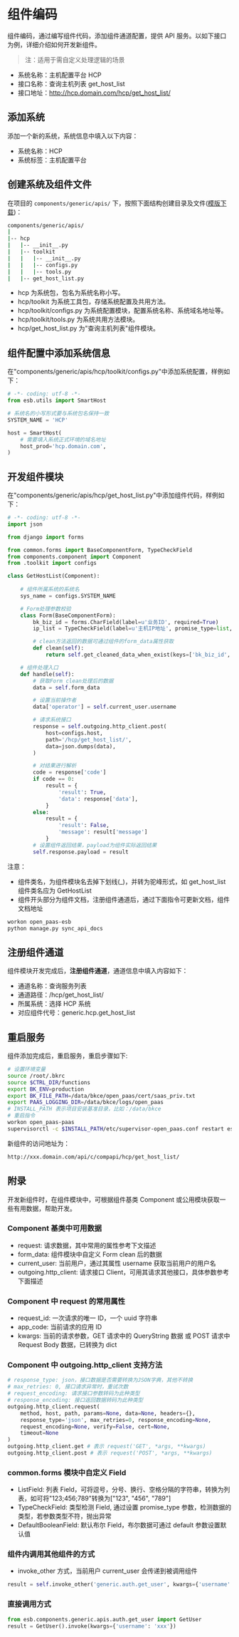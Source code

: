 # 组件编码

组件编码，通过编写组件代码，添加组件通道配置，提供 API 服务。以如下接口为例，详细介绍如何开发新组件。

> 注：适用于需自定义处理逻辑的场景

- 系统名称：主机配置平台 HCP
- 接口名称：查询主机列表 get_host_list
- 接口地址：http://hcp.domain.com/hcp/get_host_list/

## 添加系统

添加一个新的系统，系统信息中填入以下内容：

- 系统名称：HCP
- 系统标签：主机配置平台

## 创建系统及组件文件

在项目的 `components/generic/apis/` 下，按照下面结构创建目录及文件([模版下载](https://bktencent-1252002024.file.myqcloud.com/hcp.tar.gz))：

```bash
components/generic/apis/
|
|-- hcp
|   |-- __init__.py
|   |-- toolkit
|   |   |-- __init__.py
|   |   |-- configs.py
|   |   |-- tools.py
|   |-- get_host_list.py
```

- hcp 为系统包，包名为系统名称小写。
- hcp/toolkit 为系统工具包，存储系统配置及共用方法。
- hcp/toolkit/configs.py 为系统配置模块，配置系统名称、系统域名地址等。
- hcp/toolkit/tools.py 为系统共用方法模块。
- hcp/get_host_list.py 为"查询主机列表"组件模块。

## 组件配置中添加系统信息

在"components/generic/apis/hcp/toolkit/configs.py"中添加系统配置，样例如下：

```python
# -*- coding: utf-8 -*-
from esb.utils import SmartHost

# 系统名的小写形式要与系统包名保持一致
SYSTEM_NAME = 'HCP'

host = SmartHost(
    # 需要填入系统正式环境的域名地址
    host_prod='hcp.domain.com',
)
```

## 开发组件模块

在"components/generic/apis/hcp/get_host_list.py"中添加组件代码，样例如下：

```python
# -*- coding: utf-8 -*-
import json

from django import forms

from common.forms import BaseComponentForm, TypeCheckField
from components.component import Component
from .toolkit import configs

class GetHostList(Component):
    
    # 组件所属系统的系统名
    sys_name = configs.SYSTEM_NAME

    # Form处理参数校验
    class Form(BaseComponentForm):
        bk_biz_id = forms.CharField(label=u'业务ID', required=True)
        ip_list = TypeCheckField(label=u'主机IP地址', promise_type=list, required=False)

        # clean方法返回的数据可通过组件的form_data属性获取
        def clean(self):
            return self.get_cleaned_data_when_exist(keys=['bk_biz_id', 'ip_list'])

    # 组件处理入口
    def handle(self):
        # 获取Form clean处理后的数据
        data = self.form_data

        # 设置当前操作者
        data['operator'] = self.current_user.username

        # 请求系统接口
        response = self.outgoing.http_client.post(
            host=configs.host,
            path='/hcp/get_host_list/',
            data=json.dumps(data),
        )

        # 对结果进行解析
        code = response['code']
        if code == 0:
            result = {
                'result': True,
                'data': response['data'],
            }
        else:
            result = {
                'result': False,
                'message': result['message']
            }
        # 设置组件返回结果，payload为组件实际返回结果
        self.response.payload = result
```

注意：

- 组件类名，为组件模块名去掉下划线\(\_\)，并转为驼峰形式，如 get_host_list 组件类名应为 GetHostList
- 组件开头部分为组件文档，注册组件通道后，通过下面指令可更新文档，组件文档地址

```bash
workon open_paas-esb
python manage.py sync_api_docs
```

## 注册组件通道

组件模块开发完成后，**注册组件通道**，通道信息中填入内容如下：

- 通道名称：查询服务列表
- 通道路径：/hcp/get_host_list/
- 所属系统：选择 HCP 系统
- 对应组件代号：generic.hcp.get_host_list

## 重启服务

组件添加完成后，重启服务，重启步骤如下:

```bash
# 设置环境变量
source /root/.bkrc
source $CTRL_DIR/functions
export BK_ENV=production
export BK_FILE_PATH=/data/bkce/open_paas/cert/saas_priv.txt
export PAAS_LOGGING_DIR=/data/bkce/logs/open_paas
# INSTALL_PATH 表示项目安装基准目录，比如：/data/bkce
# 重启指令
workon open_paas-paas
supervisorctl -c $INSTALL_PATH/etc/supervisor-open_paas.conf restart esb
```
新组件的访问地址为：

```bash
http://xxx.domain.com/api/c/compapi/hcp/get_host_list/
```

## 附录

开发新组件时，在组件模块中，可根据组件基类 Component 或公用模块获取一些有用数据，帮助开发。

### Component 基类中可用数据

- request: 请求数据，其中常用的属性参考下文描述
- form_data: 组件模块中自定义 Form clean 后的数据
- current_user: 当前用户，通过其属性 username 获取当前用户的用户名
- outgoing.http_client: 请求接口 Client，可用其请求其他接口，具体参数参考下面描述

### Component 中 request 的常用属性

- request_id: 一次请求的唯一 ID，一个 uuid 字符串
- app_code: 当前请求的应用 ID
- kwargs: 当前的请求参数，GET 请求中的 QueryString 数据 或 POST 请求中 Request Body 数据，已转换为 dict

### Component 中 outgoing.http_client 支持方法

```python
# response_type: json，接口数据是否需要转换为JSON字典，其他不转换
# max_retries: 0, 接口请求异常时，重试次数
# request_encoding: 请求接口参数转码为此种类型
# response_encoding: 接口返回数据转码为此种类型
outgoing.http_client.request(
    method, host, path, params=None, data=None, headers={},
    response_type='json', max_retries=0, response_encoding=None,
    request_encoding=None, verify=False, cert=None,
    timeout=None
)
outgoing.http_client.get # 表示 request('GET', *args, **kwargs)
outgoing.http_client.post # 表示 request('POST', *args, **kwargs)
```

### common.forms 模块中自定义 Field

- ListField: 列表 Field，可将逗号，分号、换行、空格分隔的字符串，转换为列表，如可将"123;456;789"转换为["123", "456", "789"]
- TypeCheckField: 类型检测 Field, 通过设置 promise_type 参数，检测数据的类型，若参数类型不符，抛出异常
- DefaultBooleanField: 默认布尔 Field，布尔数据可通过 default 参数设置默认值

### 组件内调用其他组件的方式

- invoke_other 方式，当前用户 current_user 会传递到被调用组件

```python
result = self.invoke_other('generic.auth.get_user', kwargs={'username': 'xxx'})
```

### 直接调用方式

```python
from esb.components.generic.apis.auth.get_user import GetUser
result = GetUser().invoke(kwargs={'username': 'xxx'})
```

